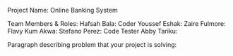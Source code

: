 Project Name: Online Banking System



Team Members & Roles:
Hafsah Bala: Coder
Youssef Eshak:
Zaire Fulmore:
Flavy Kum Akwa:
Stefano Perez: Code Tester
Abby Tariku:

Paragraph describing problem that your project is solving:

